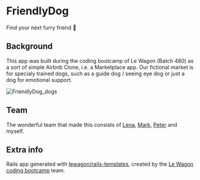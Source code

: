 # FriendlyDog
Find your next furry friend 🐶

## Background
This app was built during the coding bootcamp of Le Wagon (Batch 480) as a sort of simple Airbnb Clone, i.e. a Marketplace app.
Our fictional market is for specialy trained dogs, such as a guide dog / seeing eye dog or just a dog for emotional support.

![FriendlyDog_dogs](https://user-images.githubusercontent.com/2192560/195078541-13e55301-6e32-4e32-babf-464a32079d95.jpg)

## Team
The wonderful team that made this consists of [Lena](https://github.com/LG-2), [Mark](https://github.com/markMounsey), [Peter](https://github.com/huyserp) and myself.


## Extra info
Rails app generated with [lewagon/rails-templates](https://github.com/lewagon/rails-templates), created by the [Le Wagon coding bootcamp](https://www.lewagon.com) team.
